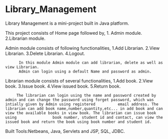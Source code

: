 # Library_Management
Library Management is a mini-project built in Java platform.

This project consists of Home page followed by,
          1. Admin module.
          2.Librarian module.
          
Admin module consists of following functionalities,
          1.Add Librarian. 
          2.View Librarian.
          3.Delete Librarian.
          4.Logout.
          
          In this module Admin module can add librarian, delete as well as view Librarian.
          Admin can login using a default Name and password as admin.
          
Librarian module consists of several functionalities,
         1.Add book.
         2.View book.
         3.Issue book.
         4.View issued book.
         5.Return book.
         
         The librarian can login using the name and password created by admin and can change the password using forget password, which was intially given by Admin using registered          email address. The librarian can add book name,number,quantity,etc... in add book and can view the available books in view book. The librarian can issue book using                book number, student id and contact, can view the issued book and return the book using book number and student id.

Built Tools:Netbeans, Java, Servlets and JSP, SQL, JDBC.
